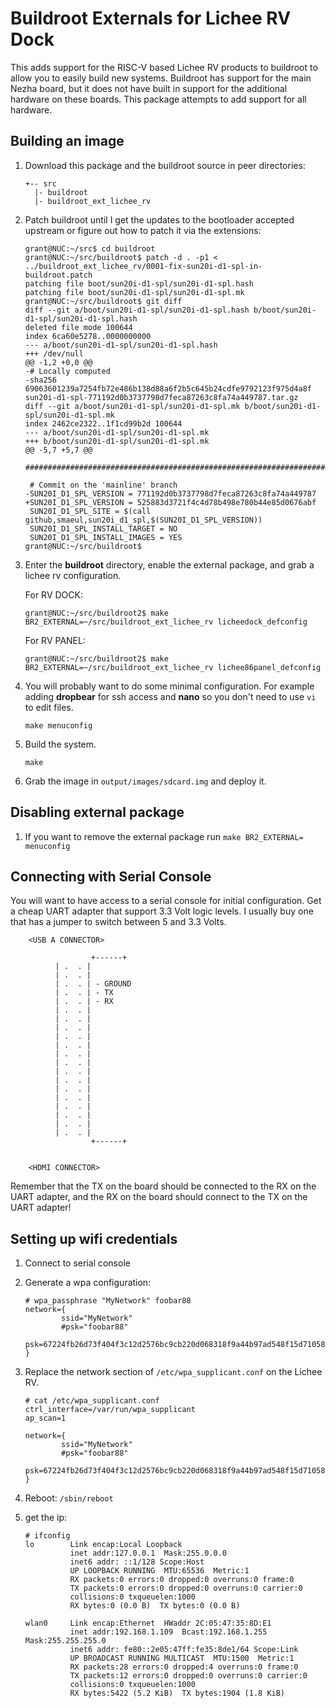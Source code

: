 # Buildroot Externals for Lichee RV Dock

This adds support for the RISC-V based Lichee RV products to buildroot
to allow you to easily build new systems. Buildroot has support for
the main Nezha board, but it does not have built in support for the
additional hardware on these boards. This package attempts to add
support for all hardware.

## Building an image

1. Download this package and the buildroot source in peer directories:

    ```
    +-- src
      |- buildroot
      |- buildroot_ext_lichee_rv
    ````

2. Patch buildroot until I get the updates to the bootloader accepted upstream
    or figure out how to patch it via the extensions:

    ```
    grant@NUC:~/src$ cd buildroot
    grant@NUC:~/src/buildroot$ patch -d . -p1 < ../buildroot_ext_lichee_rv/0001-fix-sun20i-d1-spl-in-buildroot.patch 
    patching file boot/sun20i-d1-spl/sun20i-d1-spl.hash
    patching file boot/sun20i-d1-spl/sun20i-d1-spl.mk
    grant@NUC:~/src/buildroot$ git diff
    diff --git a/boot/sun20i-d1-spl/sun20i-d1-spl.hash b/boot/sun20i-d1-spl/sun20i-d1-spl.hash
    deleted file mode 100644
    index 6ca60e5278..0000000000
    --- a/boot/sun20i-d1-spl/sun20i-d1-spl.hash
    +++ /dev/null
    @@ -1,2 +0,0 @@
    -# Locally computed
    -sha256  69063601239a7254fb72e486b138d88a6f2b5c645b24cdfe9792123f975d4a8f  sun20i-d1-spl-771192d0b3737798d7feca87263c8fa74a449787.tar.gz
    diff --git a/boot/sun20i-d1-spl/sun20i-d1-spl.mk b/boot/sun20i-d1-spl/sun20i-d1-spl.mk
    index 2462ce2322..1f1cd99b2d 100644
    --- a/boot/sun20i-d1-spl/sun20i-d1-spl.mk
    +++ b/boot/sun20i-d1-spl/sun20i-d1-spl.mk
    @@ -5,7 +5,7 @@
     ################################################################################
     
     # Commit on the 'mainline' branch
    -SUN20I_D1_SPL_VERSION = 771192d0b3737798d7feca87263c8fa74a449787
    +SUN20I_D1_SPL_VERSION = 525883d3721f4c4d78b498e780b44e85d0676abf
     SUN20I_D1_SPL_SITE = $(call github,smaeul,sun20i_d1_spl,$(SUN20I_D1_SPL_VERSION))
     SUN20I_D1_SPL_INSTALL_TARGET = NO
     SUN20I_D1_SPL_INSTALL_IMAGES = YES
    grant@NUC:~/src/buildroot$ 

    ```
    
3. Enter the **buildroot** directory, enable the external package, and
    grab a lichee rv configuration.

    For RV DOCK:

    ```
    grant@NUC:~/src/buildroot2$ make BR2_EXTERNAL=~/src/buildroot_ext_lichee_rv licheedock_defconfig
    ```

    For RV PANEL:

    ```
    grant@NUC:~/src/buildroot2$ make BR2_EXTERNAL=~/src/buildroot_ext_lichee_rv lichee86panel_defconfig
    ```

4. You will probably want to do some minimal configuration. For
    example adding **dropbear** for ssh access and **nano** so you don't
    need to use `vi` to edit files.

    ```make menuconfig```

5. Build the system.

    ```make```

6. Grab the image in `output/images/sdcard.img` and deploy it.

## Disabling external package

1. If you want to remove the external package run `make BR2_EXTERNAL= menuconfig`

## Connecting with Serial Console

You will want to have access to a serial console for initial
configuration. Get a cheap UART adapter that support 3.3 Volt logic levels. I usually buy one that has a jumper to switch between 5 and 3.3 Volts.

```
    <USB A CONNECTOR>

                  +------+
		  | .  . |
		  | .  . |
		  | .  . | - GROUND
		  | .  . | - TX
		  | .  . | - RX
		  | .  . |
		  | .  . |
		  | .  . |
		  | .  . |
		  | .  . |
		  | .  . |
		  | .  . |
		  | .  . |
		  | .  . |
		  | .  . |
		  | .  . |
		  | .  . |
		  | .  . |
		  | .  . |
		  | .  . |
                  +------+
		  

    <HDMI CONNECTOR>
```

Remember that the TX on the board should be connected to the RX on the
UART adapter, and the RX on the board should connect to the TX on the
UART adapter!

## Setting up wifi credentials

1. Connect to serial console

2. Generate a wpa configuration:

    ```
    # wpa_passphrase "MyNetwork" foobar88
    network={
            ssid="MyNetwork"
            #psk="foobar88"
            psk=67224fb26d73f404f3c12d2576bc9cb220d068318f9a44b97ad548f15d71058c
    }

3. Replace the network section of `/etc/wpa_supplicant.conf` on the Lichee RV.

    ```
    # cat /etc/wpa_supplicant.conf 
    ctrl_interface=/var/run/wpa_supplicant
    ap_scan=1

    network={
            ssid="MyNetwork"
            #psk="foobar88"
            psk=67224fb26d73f404f3c12d2576bc9cb220d068318f9a44b97ad548f15d71058c
    }
    ```

4. Reboot: `/sbin/reboot`

5. get the ip:

    ```
    # ifconfig
    lo        Link encap:Local Loopback  
              inet addr:127.0.0.1  Mask:255.0.0.0
              inet6 addr: ::1/128 Scope:Host
              UP LOOPBACK RUNNING  MTU:65536  Metric:1
              RX packets:0 errors:0 dropped:0 overruns:0 frame:0
              TX packets:0 errors:0 dropped:0 overruns:0 carrier:0
              collisions:0 txqueuelen:1000 
              RX bytes:0 (0.0 B)  TX bytes:0 (0.0 B)

    wlan0     Link encap:Ethernet  HWaddr 2C:05:47:35:8D:E1  
              inet addr:192.168.1.109  Bcast:192.168.1.255  Mask:255.255.255.0
              inet6 addr: fe80::2e05:47ff:fe35:8de1/64 Scope:Link
              UP BROADCAST RUNNING MULTICAST  MTU:1500  Metric:1
              RX packets:28 errors:0 dropped:4 overruns:0 frame:0
              TX packets:12 errors:0 dropped:0 overruns:0 carrier:0
              collisions:0 txqueuelen:1000 
              RX bytes:5422 (5.2 KiB)  TX bytes:1904 (1.8 KiB)


    ```